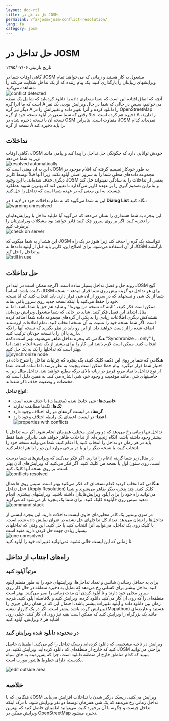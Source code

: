```yaml
---
layout: doc-rtl
title: حل تداخل در JOSM
permalink: /fa/josm/josm-conflict-resolution/
lang: fa
category: josm
---
```


حل تداخل در JOSM
====================

تاریخ بازبینی ۱۳۹۵/۰۷/۰۶  

گاهی اوقات شما در JOSM مشغول به کار هستید و زمانی که می‌خواهید تمام ویرایشهای زیبایتان را بارگذاری کنید، یک پیام زننده که از یک تداخل شکایت می‌کند را مشاهده می‌کنید.  
![conflict detected][]  
آنچه که اتفاق افتاده این است که شما مقداری داده را دانلود کرده‌اید که شامل یک نقطه است که ما آنرا گره A می‌خوانیم، سپس در حالی که شما در حال ویرایش بودید، یک نفر دیگر نیز گره A را دانلود کرده و آنرا تغییر داده و تغییراتش را در OpenStreetMap ذخیره هم کرده است. حالا وقتی که شما سعی در آپلود نسخه خود از گره A را دارید، نسخه آن با نسخه ذخیره شده در OSM متفاوت است. بنابراین JOSM نمی‌داند کدام نسخه از گره A را باید ذخیره کند.  

تداخلات
----------

گاهی اوقات، JOSM خودش توانایی دارد که چگونگی حل تداخل را پیدا کند و پیامی مانند زیر به شما می‌دهد:  
![resolved automatically][]  
این به آن معنی است که JOSM به طور خودکار تصمیم گرفته که اقلام موجود در مجموعه داده‌های محلی شما را به سرور اصلی آپلود نکند، زیرا آنها قبلاْ توسط کاربر دیگری حذف شده‌اند. با این وجود JOSM بعضی از تداحلات را به سادگی نمیتواند حل کند و بنابراین تصمیم گیری را بر عهده کاربر می‌گذارد تا تعیین کند که بهترین شیوه عملکرد چیست. به این معنی که بر عهده شما است که تداخل را حل کنید.  

این به شما می‌گوید که به تمام تداخلات خود در لایه ۱ در **Dialog List** نگاه کنید:  
![warning unresolved][]  

این پنجره به شما هشداری را نشان می‌دهد که می‌گوید آیا مایلید تداخل با ویرایش‌هایتان را تجربه کنید. اگر بر روی سرور چک کنید قادر خواهید بود مشکلات ویرایش‌تان را برطرف کنید:  
![check on server][]  

این هشدار به شما میگوید که JOSM نتوانسته یک گره را حذف کند زیرا هنوز در یک راه از آن استفاده می‌شود. برای اصلاح این، کاربر باید قبل از آپلود داده‌ها به JOSM بازگشته و تداخل را حل کند.  
![still in use][]  

حل تداخلات
--------------------

روند حل و فصل تداخل بسیار ساده است، اگرچه ممکن است در ابتدا در JOSM گیج کننده باشد. اساساْ، JOSM برای هر تداخل دو گزینه پیش روی شما قرار میدهد - نسخه شما از یک شی و نسخهای که در سرور از آن شی قرار دارد. باید انتخاب کنید که آیا نسخه خود را حفظ می‌کنید یا اینکه نسخه جدید روی سرور باقی بماند.  
ممکن است فکر کنید، "البته که نسخه من بهتره!" و شاید هم حق با شما باشد. اما به مثال ابتدای این فصل فکر کنید. شاید در حالی که شما مشغول ویرایش بوده‌اید، نقشه‌کش دیگری اطلاعات زیادی را به یکی از گره‌های مجموعه داده شما اضافه کرده است. اگر شما نسخه خود را نسبت به آن نسخه انتخاب کنید، تمام اطلاعات ارزشمند اضافه شده را از دست خواهید داد. از این رو باید در نظر بگیرید که نسخه آنها را نگه دارید یا آن را با نسخه خودتان ترکیب کنید.  
هنگامی که پنجره تداخل ظاهر می‌شود، بهتر است دکمه "Synchronize ... only" را انتخاب کنید. ممکن است لازم باشد این کار را برای بیشتر از یک شیء انجام دهید، اما بهتر است که تداخلها را یک به یک حل کنید.  
![synchronize node][]  
هنگامی که شما بر روی این دکمه کلیک کنید، یک پنجره که جزئیات تداخل را شرح داده در اختیار شما قرار میگیرد. پیام خطا ممکن است پیچیده به نظر برسد، اما ساده است. شما از نوع تداخل با نماد مربع قرمز در زبانه بالای برگه مطلع خواهید شد. تداخل مثال زیر به خاصیتهای شی، مانند موقعیت و وجود خود شی اشاره می کند. به همین دلیل است که مختصات و وضعیت حذف ذکر شده‌اند.  

**انواع تداخل:**

- **خاصیت‌ها:** شی جابجا شده (مختصات) یا حذف شده است  
- **تگ‌ها:** تگ‌ها مطابقت ندارند  
- **گره‌ها:** در لیست گره‌های دو راه اختلاف وجود دارد  
- **اعضا:** در لیست اعضای یک رابطه اختلاف وجود دارد  
![properties with conflicts][]  

تداخل تنها زمانی رخ می‌دهد که دو ویرایش مختلف همزمان انجام شود. اگر سه تداخل یا بیشتر وجود داشته باشد، آنگاه زنجیره‌ای از تداخلات ظاهر خواهد شد. بنابراین شما فقط باید در هر زمان دو تداخل را انتخاب کنید یا ادغام کنید. شما می‌توانید نسخه خود را انتخاب کنید، یا نسخه دیگر را و یا در برخی موارد این دو را با هم ادغام کنید.  

در مثال زیر شما گزینه ادغام را ندارید. اگر فکر می‌کنید که ویرایش‌های شما درست است، روی ستون اول یا نسخه من کلیک کنید. اگر فکر می‌کنید که ویرایش‌های آنان بهتر است، بر روی نسخه آنها کلیک کنید.  
![conflicts resolved][]  

هنگامی که انتخاب کردید کدام نسخه‌ای که فکر می‌کنید بهتر است، سپس روی «اعمال حل تداخل» (Apply Resolution) کلیک کنید. چند پنجره دیگر ظاهر می‌شوند و شما می‌توانید راه خود را برای آپلود ویرایش‌هایتان داشته باشید. ویرایشهای بیشتری انجام دهید سپس روی «آپلود» کلیک کنید. برای شما یک پنجره باز می‌شود که می‌گوید:  
![command stack][]  

در منوی ویندوز یک کادر محاوره‌ای حاوی لیست تداخلات دارید. این پنجره لیستی از تداخل‌ها را نشان می‌دهد. تعداد کل تداخلهای حل نشده در عنوان نمایش داده شده است. با کلیک روی یک تداخل، می‌توانید آنرا انتخاب کنید یا حل کنید. این وقتی که تداخلهای بسیار زیادی جهت حل کردن دارید مفید است.  
![one unresolved][]  
 تا زمانی که این لیست خالی نشود، نمی‌توانید تغییرات خود را آپلود کنید.  

راه‌های اجتناب از تداخل
------------------------

### مرتباْ آپلود کنید

برای به حداقل رساندن شانس و تعداد تداخل‌ها، ویرایشهای خود را به طور منظم آپلود کنید. تداخل بیشتر برای کسانی رخ می‌دهد که تمایل به ذخیره منطقه در حال کار روی سرور محلی خود دارند و تا آپلود کردن آن مدت زمانی را صبر می‌کنند. بهتر است منطقه‌ای را که روی آن کار می‌کنید دانلود کرده، ویرایش کنید و بلافاصله آپلود کنید. هرچه زمان بین دانلود داده و آپلود تغییرات بیشتر باشد، احتمال این که در همان زمان  چیزی را ویرایش کرده باشد بیشتر است. اگر در یک کارزار نقشه (Mapathon) هستید و عارضه‌ای مانند یک بزرگراه را ویرایش کنید که ممکن است بقیه نیز روی آن کار کنند، خیلی زود، شاید هر ۶ ویرایش، آپلود کنید!  

### در محدوده دانلود شده ویرایش کنید

ویرایش در ناحیه مشخصی که دانلود کرده‌اید ریسک تداخل را کم می‌کند. اطمینان حاصل کنید که خارج از منطقه‌ای که دانلود کرده‌اید، ویرایش نکنید. در JOSM براحتی می‌توانید ببینید که کدام مناطق خارج از منطقه دانلود است، چرا که پس‌زمینه به جای سیاه یکدست، دارای  خطوط هاشور مورب است.  

![edit outside area][]  

خلاصه
--------
هنگامی که با JOSM ویرایش می‌کنید، ریسک درگیر شدن با تداخلات افزایش می‌یابد. تداخل زمانی رخ می‌دهد که یک شی همزمان توسط دو نفر ویرایش شود. با درک اینکه تداخل چیست و چگونه با آن برخورد کنید، می‌توانید اطمینان حاصل کنید که بهترین ویرایش ممکن در OpenStreetMap ذخیره میشود.  


<!-- More stuff, could go into an additional chapter - DO NOT TRANSLATE
## ضمیمه. تداخلات خاص

### تداخلات تگ

اگر برچسب‌های یک نسخه از یک شی از برچسب‌های
نسخه دیگر آن متفاوت باشند، کادر محاوره‌‌ای تداخلات در زبانه تگ‌ها ![]({{site.baseurl}}/images/intermediate/en_conflict_resolution_image08.png) را 
نشان می‌دهد. روی زبانه کلیک کنید تا کادر محاوره‌ای برای حل تداخل تگ
نشان داده شود.

سه جدول در این کادر محاوره‌ای وجود دارد، از چپ به راست:

1. نسخه من: تگ‌های اولین نسخه شیء شرکت‌کننده 
    در این تداخل را نشان می‌دهد. اینها معمولاْ تگ‌های نسخه
    موجود در اطلاعات محلی شما هستند.
2. نسخه ادغام شده: تگ‌های ادغام شده را نشان می‌دهد. این جدول در ابتدا
    خالی است. هرچه تداخل تگ بیشتری حل کنید، مقدار تگهای بیشتری در 
    این جدول نمایش داده خواهد شد.
3. نسخه آنها: تگ‌های نسخه دوم شیء را که
    این تداخل حضور دارند را نشان می‌دهد. اینها معمولاْ تگهایی هستند
    که در نسخه حال حاضر شیء بر روی سرور ذخیره شده‌اند.

در مثال زیر هر دو نسخه تگ "نام" دارند. مقادیر در
هر دو نسخه متفاوت هستند و بنابراین JOSM 
ردیف آنها را با رنگ پس‌زمینه قرمز نشان می‌دهد. ارزش نسخه اول 
"مدرسه متوسطه" است، نسخه مقابل دارای ارزش "مدرسه ابتدایی"
 است. حالا شما باید تصمیم بگیرید کدام یک از این ارزش‌ها را می خواهید حفظ کنید
و کدام را دور می‌اندازید.

![]({{site.baseurl}}/images/intermediate/en_conflict_resolution_image07.png)

روی مقداری که می‌خواهید نگه دارید، در این مثال مورد
ارزش سمت چپی، کلیک کنید. اگر بر روی مقدار دوبار کلیک کنید یا اینکه
روی ![]({{site.baseurl}}/images/intermediate/en_conflict_resolution_image21.png) کلیک کنید. شما تصمیم گرفتید که این مقدار را نگه دارید و
مقدار طرف مقابل را دور بیندازید. حالا جدول وسطی مقداری که نگه داشته شده را نشان می‌دهد
و رنگ پس‌زمینه به سبز تبدیل می‌شود.

![]({{site.baseurl}}/images/intermediate/en_conflict_resolution_image10.png)

هنگامی که دکمه Apply Resolutionis فعال شود می‌توانید تصمیم خود را اعمال کنید.
مقادیری که انتخاب کرده‌اید اعمال می‌شوند و کادر محاوره‌ای بسته می شود.

![]({{site.baseurl}}/images/intermediate/en_conflict_resolution_image03.png)

## حل اختلاف لیست گره دو نسخه از یک راه

اگر آیکن ![]({{site.baseurl}}/images/intermediate/en_conflict_resolution_image08.png) را در زبانه گره‌ها ببینید، شما
باید اختلافات در فهرست
[گره‌های](http://josm.openstreetmap.de/wiki/Help/Concepts/Object) دو
[راه](http://josm.openstreetmap.de/wiki/Help/Concepts/Object) را حل کنید.
سه ستون در پانل مربوطه وجود دارد (تصویر زیر را ببینید):

1. جدول سمت چپ لیست گره‌های نسخه محلی 
    شی را نشان می‌دهد.
2. جدول سمت راست لیست گره‌های سرور را نشان می دهد
    شی را نشان می‌دهد.
3. جدول وسط لیست گره‌های ادغام شده راه را نشان می‌دهد

در ابتدا، جدول وسط خالی است. اکنون باید تصمیم بگیرید که کدام گره
را از مجموعه داده‌های محلی (جدول چپ) و کدام گره را از 
مجموعه داده‌های سرور (جدول راست) نگهدارید.

![]({{site.baseurl}}/images/intermediate/en_conflict_resolution_image24.png)

### جریان کار استاندارد

جریان کار استاندارد برای حل تداخل لیست گره دو
[نسخه
شی](http://josm.openstreetmap.de/wiki/Help/Concepts/Object) شامل
سه مرحله است:

1. گره‌ها را از هر نسخه شیء انتخاب کنید و لیست گره‌های حاصل را 
    در صورت لزوم دوباره مرتب کنید.
2. با کلیک روی دکمه زیر لیست گره‌های ادغام شده را فریز کنید
    ![]({{site.baseurl}}/images/intermediate/en_conflict_resolution_image16.png). هنگامی که لیست گره‌های ادغام شده را فریز می کنید
    به JOSM می‌گوییید که تمام تداخلات در لیست گره حل شده است.
3. حل انجام شده  را  اعمال کنید

### جریان کار ساده: لیست گره‌های نسخه محلی شیء خود را نگه دارید

مثال زیر، جریان کار را زمانی که تصمیم گرفته‌اید تمام گره‌ها را از همان شیء محلی خود به همان ردیف نگه دارید را نشان می‌دهد.

- اول، همه عناصر جدول چپی را (با استفاده از ماوس یا توسط 
    با فشار دادن Ctrl-A در جدول) انتخاب کنید (تصویر بعدی را ببینید):

    ![]({{site.baseurl}}/images/intermediate/en_conflict_resolution_image04.png)

- سپس روی  
    ![]({{site.baseurl}}/images/intermediate/en_conflict_resolution_image19.png)
    برای کپی گره‌های انتخاب شده به جدول وسطی با گره‌های ادغام شده کلیک کنید:

    ![]({{site.baseurl}}/images/intermediate/en_conflict_resolution_image01.png)

- در نهایت روی
    ![]({{site.baseurl}}/images/intermediate/en_conflict_resolution_image16.png)
    برای فریز لیست گره‌های ادغام شده کلیک کنید:

    ![]({{site.baseurl}}/images/intermediate/en_conflict_resolution_image20.png)

    آیکن زبانه گره اکنون به  
    ![]({{site.baseurl}}/images/intermediate/en_conflict_resolution_image00.png)
    تغییر می‌کند و می‌توانید تصمیمات ادغام را اعمال کنید.

### پشتیبانی از مقایسه لیست گره‌ها

تفاوت بین لیست گره از دو نسخه شیء، به ویژه برای راه هایی با بسیاری از گره ها، می تواند دشوار باشد.

Dialog Dialogue شما را در پیدا کردن تفاوت ها پشتیبانی می کند. این می تواند دو لیست از گره ها را نمایش دهد (لیست گره "من"، لیست گره های ادغام شده و لیست "گره" آنها) را مقایسه می کند و می تواند تفاوت بین آنها را با رنگ های پس زمینه خاص ارائه دهد.

از جعبه ترکیبی زیر شما می توانید انتخاب کنید که جفت لیست گره برای مقایسه:

![]({{site.baseurl}}/images/intermediate/en_conflict_resolution_image15.png)

1. من با آنها: جدول چپ را با جدول سمت راست مقایسه می کند
    در گفتگو اختالف
2. من با ادغام: جدول چپتر با جدول وسط را در مقایسه می کند
    گفتگوی تقابل
3. آنها با ادغام: جدول میانی را با جدول سمت راست مقایسه می کند
    در گفتگو اختالف

بسته به موقعیت یک گره در لیست پس زمینه های مختلف
رنگ ها استفاده می شود:

1. گره فقط در این لیست هست. در لیست مقابل وجود ندارد:
    ![]({{site.baseurl}}/images/intermediate/en_conflict_resolution_image13.png)
2. گره در هر دو لیست هست، اما در موقعیت‌های مختلف قرار دارد:
    ![]({{site.baseurl}}/images/intermediate/en_conflict_resolution_image02.png)
3. پس زمینه سفید به این معنی است که یک گره در هر دو لیست
    موقعیت یکسانی دارد.

    ![]({{site.baseurl}}/images/intermediate/en_conflict_resolution_image17.png)

-->

[conflict detected]: /images/josm/conflict-detected.png
[resolved automatically]: /images/josm/resolved-automatically.png
[warning unresolved]: /images/josm/warning-unresolved.png
[check on server]: /images/josm/check-on-server.png
[still in use]: /images/josm/still-in-use.png
[synchronize node]: /images/josm/synchronize-node.png
[properties with conflicts]: /images/josm/properties-with-conflicts.png
[conflicts resolved]: /images/josm/conflicts-resolved.png
[synchronize node]: /images/josm/synchronize-node.png
[command stack]: /images/josm/command-stack.png
[one unresolved]: /images/josm/one-unresolved.png
[edit outside area]: /images/josm/edit-outside-area.png